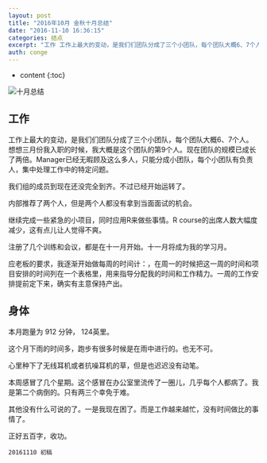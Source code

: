 ```yaml
---
layout: post
title: "2016年10月 金秋十月总结"
date: "2016-11-10 16:36:15"
categories: 结点
excerpt: "工作 工作上最大的变动，是我们们团队分成了三个小团队，每个团队大概6、7个人。想想三月份我入职的时候，我大概是这个团队的第9个人。现在团队的规模..."
auth: conge
---
```

* content
{:toc}

![十月总结](/assets/images/结点/118382-98ee293c30afa347.png)

## 工作

工作上最大的变动，是我们们团队分成了三个小团队，每个团队大概6、7个人。想想三月份我入职的时候，我大概是这个团队的第9个人。现在团队的规模已成长了两倍。Manager已经无暇顾及这么多人，只能分成小团队，每个小团队有负责人，集中处理工作中的特定问题。

我们组的成员到现在还没完全到齐。不过已经开始运转了。

内部推荐了两个人，但是两个人都没有拿到当面面试的机会。

继续完成一些紧急的小项目，同时应用R来做些事情。R course的出席人数大幅度减少，这有点儿让人觉得不爽。

注册了几个训练和会议，都是在十一月开始。十一月将成为我的学习月。

应老板的要求，我逐渐开始做每周的时间计：，在周一的时候把这一周的时间和项目安排的时间列在一个表格里，用来指导分配我的时间和工作精力。一周的工作安排提前定下来，确实有主意保持产出。

## 身体

本月跑量为 912 分钟， 124英里。

这个月下雨的时间多，跑步有很多时候是在雨中进行的。也无不可。

心里种下了无线耳机或者抗噪耳机的草，但是也迟迟没有动笔。

本周感冒了几个星期。这个感冒在办公室里流传了一圈儿，几乎每个人都病了。我是第二个病倒的。只有两三个幸免于难。

其他没有什么可说的了。一是我现在困了。而是工作越来越忙，没有时间做比的事情了。

正好五百字，收功。

```
20161110 初稿
```
